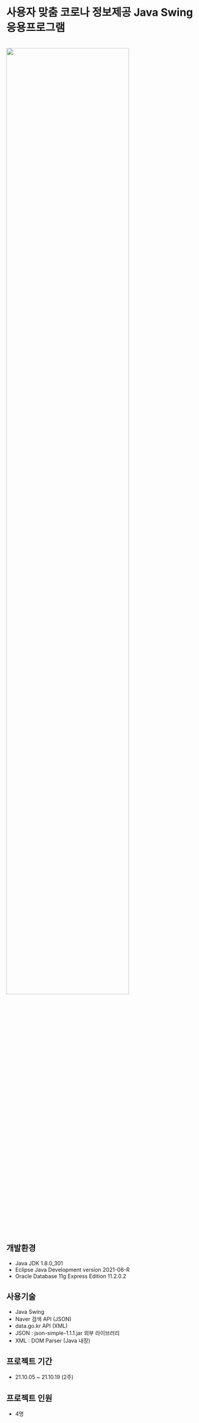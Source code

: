 # 사용자 맞춤 코로나 정보제공 Java Swing 응용프로그램
<br>
<img src="https://user-images.githubusercontent.com/59141956/148081456-fe7fddd0-4409-4bdb-a2ec-46aab0490b5c.png" width="80%" height="80%">

## 개발환경
* Java JDK 1.8.0_301
* Eclipse Java Development version 2021-06-R
* Oracle Database 11g Express Edition 11.2.0.2

## 사용기술
* Java Swing
* Naver 검색 API (JSON)
* data.go.kr API (XML)
* JSON : json-simple-1.1.1.jar 외부 라이브러리
* XML : DOM Parser (Java 내장)

## 프로젝트 기간
* 21.10.05 ~ 21.10.19 (2주)

## 프로젝트 인원
* 4명
